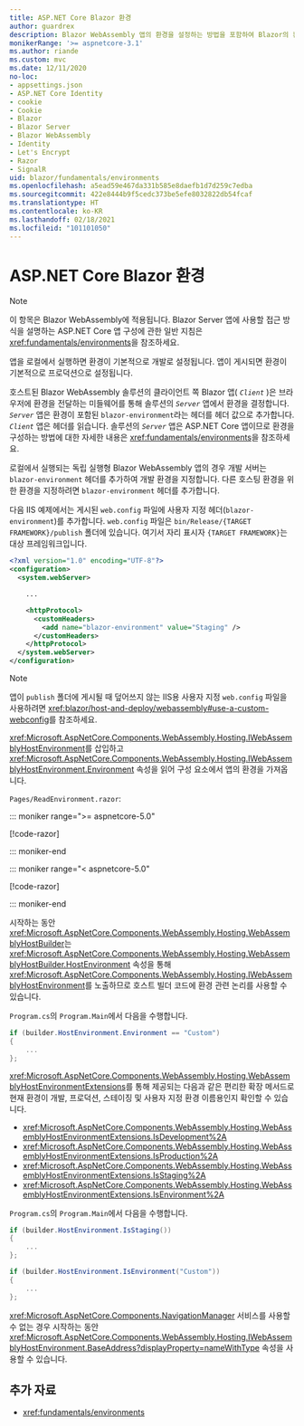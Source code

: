 ```yaml
---
title: ASP.NET Core Blazor 환경
author: guardrex
description: Blazor WebAssembly 앱의 환경을 설정하는 방법을 포함하여 Blazor의 환경에 대해 알아봅니다.
monikerRange: '>= aspnetcore-3.1'
ms.author: riande
ms.custom: mvc
ms.date: 12/11/2020
no-loc:
- appsettings.json
- ASP.NET Core Identity
- cookie
- Cookie
- Blazor
- Blazor Server
- Blazor WebAssembly
- Identity
- Let's Encrypt
- Razor
- SignalR
uid: blazor/fundamentals/environments
ms.openlocfilehash: a5ead59e467da331b585e8daefb1d7d259c7edba
ms.sourcegitcommit: 422e8444b9f5cedc373be5efe8032822db54fcaf
ms.translationtype: HT
ms.contentlocale: ko-KR
ms.lasthandoff: 02/18/2021
ms.locfileid: "101101050"
---
```

# <a name="aspnet-core-blazor-environments"></a>ASP.NET Core Blazor 환경

> [!NOTE]
> 이 항목은 Blazor WebAssembly에 적용됩니다. Blazor Server 앱에 사용할 접근 방식을 설명하는 ASP.NET Core 앱 구성에 관한 일반 지침은 <xref:fundamentals/environments>을 참조하세요.

앱을 로컬에서 실행하면 환경이 기본적으로 개발로 설정됩니다. 앱이 게시되면 환경이 기본적으로 프로덕션으로 설정됩니다.

호스트된 Blazor WebAssembly 솔루션의 클라이언트 쪽 Blazor 앱( *`Client`* )은 브라우저에 환경을 전달하는 미들웨어를 통해 솔루션의 *`Server`* 앱에서 환경을 결정합니다. *`Server`* 앱은 환경이 포함된 `blazor-environment`라는 헤더를 헤더 값으로 추가합니다. *`Client`* 앱은 헤더를 읽습니다. 솔루션의 *`Server`* 앱은 ASP.NET Core 앱이므로 환경을 구성하는 방법에 대한 자세한 내용은 <xref:fundamentals/environments>을 참조하세요.

로컬에서 실행되는 독립 실행형 Blazor WebAssembly 앱의 경우 개발 서버는 `blazor-environment` 헤더를 추가하여 개발 환경을 지정합니다. 다른 호스팅 환경을 위한 환경을 지정하려면 `blazor-environment` 헤더를 추가합니다.

다음 IIS 예제에서는 게시된 `web.config` 파일에 사용자 지정 헤더(`blazor-environment`)를 추가합니다. `web.config` 파일은 `bin/Release/{TARGET FRAMEWORK}/publish` 폴더에 있습니다. 여기서 자리 표시자 `{TARGET FRAMEWORK}`는 대상 프레임워크입니다.

```xml
<?xml version="1.0" encoding="UTF-8"?>
<configuration>
  <system.webServer>

    ...

    <httpProtocol>
      <customHeaders>
        <add name="blazor-environment" value="Staging" />
      </customHeaders>
    </httpProtocol>
  </system.webServer>
</configuration>
```

> [!NOTE]
> 앱이 `publish` 폴더에 게시될 때 덮어쓰지 않는 IIS용 사용자 지정 `web.config` 파일을 사용하려면 <xref:blazor/host-and-deploy/webassembly#use-a-custom-webconfig>를 참조하세요.

<xref:Microsoft.AspNetCore.Components.WebAssembly.Hosting.IWebAssemblyHostEnvironment>를 삽입하고 <xref:Microsoft.AspNetCore.Components.WebAssembly.Hosting.IWebAssemblyHostEnvironment.Environment> 속성을 읽어 구성 요소에서 앱의 환경을 가져옵니다.

`Pages/ReadEnvironment.razor`:

::: moniker range=">= aspnetcore-5.0"

[!code-razor[](~/blazor/common/samples/5.x/BlazorSample_WebAssembly/Pages/environments/ReadEnvironment.razor?highlight=3,7)]

::: moniker-end

::: moniker range="< aspnetcore-5.0"

[!code-razor[](~/blazor/common/samples/3.x/BlazorSample_WebAssembly/Pages/environments/ReadEnvironment.razor?highlight=3,7)]

::: moniker-end

시작하는 동안 <xref:Microsoft.AspNetCore.Components.WebAssembly.Hosting.WebAssemblyHostBuilder>는 <xref:Microsoft.AspNetCore.Components.WebAssembly.Hosting.WebAssemblyHostBuilder.HostEnvironment> 속성을 통해 <xref:Microsoft.AspNetCore.Components.WebAssembly.Hosting.IWebAssemblyHostEnvironment>를 노출하므로 호스트 빌더 코드에 환경 관련 논리를 사용할 수 있습니다.

`Program.cs`의 `Program.Main`에서 다음을 수행합니다.

```csharp
if (builder.HostEnvironment.Environment == "Custom")
{
    ...
};
```

<xref:Microsoft.AspNetCore.Components.WebAssembly.Hosting.WebAssemblyHostEnvironmentExtensions>를 통해 제공되는 다음과 같은 편리한 확장 메서드로 현재 환경이 개발, 프로덕션, 스테이징 및 사용자 지정 환경 이름용인지 확인할 수 있습니다.

* <xref:Microsoft.AspNetCore.Components.WebAssembly.Hosting.WebAssemblyHostEnvironmentExtensions.IsDevelopment%2A>
* <xref:Microsoft.AspNetCore.Components.WebAssembly.Hosting.WebAssemblyHostEnvironmentExtensions.IsProduction%2A>
* <xref:Microsoft.AspNetCore.Components.WebAssembly.Hosting.WebAssemblyHostEnvironmentExtensions.IsStaging%2A>
* <xref:Microsoft.AspNetCore.Components.WebAssembly.Hosting.WebAssemblyHostEnvironmentExtensions.IsEnvironment%2A>

`Program.cs`의 `Program.Main`에서 다음을 수행합니다.

```csharp
if (builder.HostEnvironment.IsStaging())
{
    ...
};

if (builder.HostEnvironment.IsEnvironment("Custom"))
{
    ...
};
```

<xref:Microsoft.AspNetCore.Components.NavigationManager> 서비스를 사용할 수 없는 경우 시작하는 동안 <xref:Microsoft.AspNetCore.Components.WebAssembly.Hosting.IWebAssemblyHostEnvironment.BaseAddress?displayProperty=nameWithType> 속성을 사용할 수 있습니다.

## <a name="additional-resources"></a>추가 자료

* <xref:fundamentals/environments>
